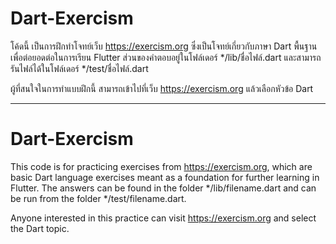 # Dart-Exercism
โค้ดนี้ เป็นการฝึกทำโจทย์เว็บ https://exercism.org ซึ่งเป็นโจทย์เกี่ยวกับภาษา Dart พื้นฐานเพื่อต่อยอดต่อในการเรียน Flutter
ส่วนของคำตอบอยู่ในโฟล์เดอร์ */lib/ชื่อไฟล์.dart และสามารถรันไฟล์ได้ในโฟล์เดอร์ */test/ชื่อไฟล์.dart

ผู้ที่สนใจในการทำแบบฝึกนี้ สามารถเข้าไปที่เว็บ https://exercism.org แล้วเลือกหัวข้อ Dart

<Ready to CODE./>

----------------------------------------------------------------------------------------------

# Dart-Exercism
This code is for practicing exercises from https://exercism.org, which are basic Dart language exercises meant as a foundation for further learning in Flutter.
The answers can be found in the folder */lib/filename.dart and can be run from the folder */test/filename.dart.

Anyone interested in this practice can visit https://exercism.org and select the Dart topic.

<Ready to CODE./>
